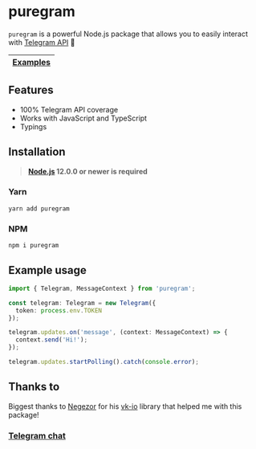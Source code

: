 # puregram

`puregram` is a powerful Node.js package that allows you to easily interact with [Telegram API](https://core.telegram.org/bots/api) 🚀

| [Examples](https://github.com/nitreojs/puregram/tree/master/docs/examples) |
| -------------------------------------------------------------------------- |

## Features

* 100% Telegram API coverage
* Works with JavaScript and TypeScript
* Typings

## Installation
> **[Node.js](https://nodejs.org/) 12.0.0 or newer is required**

### Yarn
```
yarn add puregram
```

### NPM
```
npm i puregram
```

## Example usage

```ts
import { Telegram, MessageContext } from 'puregram';

const telegram: Telegram = new Telegram({
  token: process.env.TOKEN
});

telegram.updates.on('message', (context: MessageContext) => {
  context.send('Hi!');
});

telegram.updates.startPolling().catch(console.error);
```

## Thanks to
Biggest thanks to [Negezor](https://github.com/negezor) for his [vk-io](https://github.com/negezor/vk-io) library that helped me with this package!

### [Telegram chat](https://t.me/puregram_chat)
